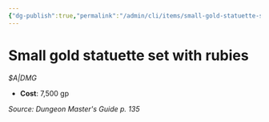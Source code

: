 ```yaml
---
{"dg-publish":true,"permalink":"/admin/cli/items/small-gold-statuette-set-with-rubies/","tags":["compendium/src/5e/dmg","item/gear/a-dmg"],"updated":"2025-01-11T15:32:20.467+00:00"}
---
```


# Small gold statuette set with rubies
*$A|DMG*  

- **Cost**: 7,500 gp

*Source: Dungeon Master's Guide p. 135*